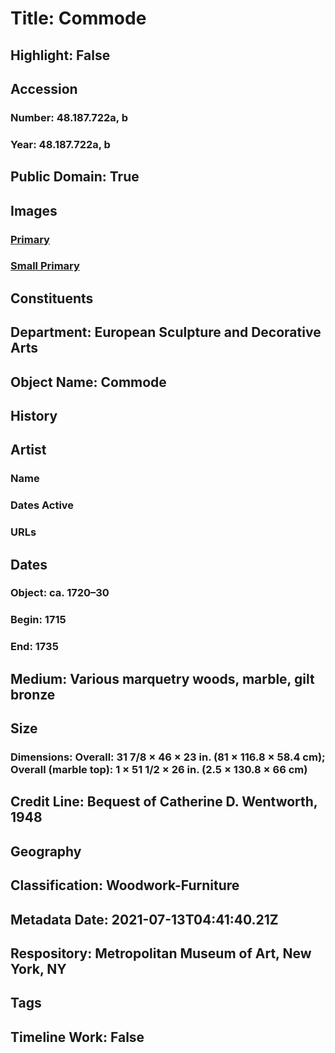 # Title: Commode
## Highlight: False
## Accession
### Number: 48.187.722a, b
### Year: 48.187.722a, b
## Public Domain: True
## Images
### [Primary](https://images.metmuseum.org/CRDImages/es/original/147714.jpg)
### [Small Primary](https://images.metmuseum.org/CRDImages/es/web-large/147714.jpg)
## Constituents
## Department: European Sculpture and Decorative Arts
## Object Name: Commode
## History
## Artist
### Name
### Dates Active
### URLs
## Dates
### Object: ca. 1720–30
### Begin: 1715
### End: 1735
## Medium: Various marquetry woods, marble, gilt bronze
## Size
### Dimensions: Overall: 31 7/8 × 46 × 23 in. (81 × 116.8 × 58.4 cm); Overall (marble top): 1 × 51 1/2 × 26 in. (2.5 × 130.8 × 66 cm)
## Credit Line: Bequest of Catherine D. Wentworth, 1948
## Geography
## Classification: Woodwork-Furniture
## Metadata Date: 2021-07-13T04:41:40.21Z
## Respository: Metropolitan Museum of Art, New York, NY
## Tags
## Timeline Work: False